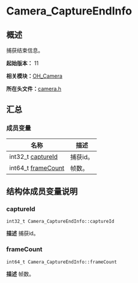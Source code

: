 # Camera_CaptureEndInfo


## 概述

捕获结束信息。

**起始版本：** 11

**相关模块：**[OH_Camera](_o_h___camera.md)

**所在头文件：**[camera.h](camera_8h.md)


## 汇总


### 成员变量

| 名称 | 描述 | 
| -------- | -------- |
| int32_t [captureId](#captureid) | 捕获id。  | 
| int64_t [frameCount](#framecount) | 帧数。  | 


## 结构体成员变量说明


### captureId

```
int32_t Camera_CaptureEndInfo::captureId
```
**描述**
捕获id。


### frameCount

```
int64_t Camera_CaptureEndInfo::frameCount
```
**描述**
帧数。
